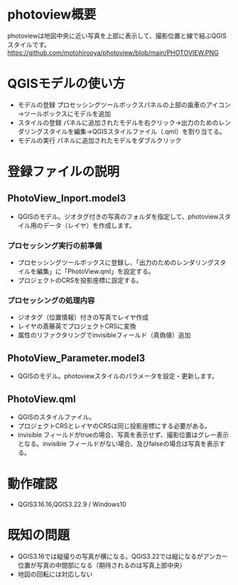 # photoview概要
photoviewは地図中央に近い写真を上部に表示して、撮影位置と線で結ぶQGISスタイルです。
https://github.com/motohirooya/photoview/blob/main/PHOTOVIEW.PNG

# QGISモデルの使い方
* モデルの登録 プロセッシングツールボックスパネルの上部の歯車のアイコン→ツールボックスにモデルを追加
* スタイルの登録 パネルに追加されたモデルを右クリック→出力のためのレンダリングスタイルを編集→QGISスタイルファイル（.qml）を割り当てる。
* モデルの実行 パネルに追加されたモデルをダブルクリック
# 登録ファイルの説明
## PhotoView_Inport.model3
* QGISのモデル。ジオタグ付きの写真のフォルダを指定して、photoviewスタイル用のデータ（レイヤ）を作成します。
### プロセッシング実行の前準備
* プロセッシングツールボックスに登録し、「出力のためのレンダリングスタイルを編集」に「PhotoView.qml」を設定する。
* プロジェクトのCRSを投影座標に設定する。
### プロセッシングの処理内容
* ジオタグ（位置情報）付きの写真でレイヤ作成
* レイヤの斎藤英でプロジェクトCRSに変換
* 属性のリファクタリングでinvisibleフィールド（真偽値）追加
## PhotoView_Parameter.model3
* QGISのモデル。photoviewスタイルのパラメータを設定・更新します。
## PhotoView.qml
* QGISのスタイルファイル。
* プロジェクトCRSとレイヤのCRSは同じ投影座標にする必要がある。
* invisible フィールドがtrueの場合、写真を表示せず、撮影位置はグレー表示となる。invisible フィールドがない場合、及びfalseの場合は写真を表示する。
# 動作確認
* QGIS3.16.16,QGIS3.22.9 / Windows10
# 既知の問題
* QGIS3.16では縦撮りの写真が横になる。QGIS3.22では縦になるがアンカー位置が写真の中間部になる（期待されるのは写真上部中央）
* 地図の回転には対応しない
